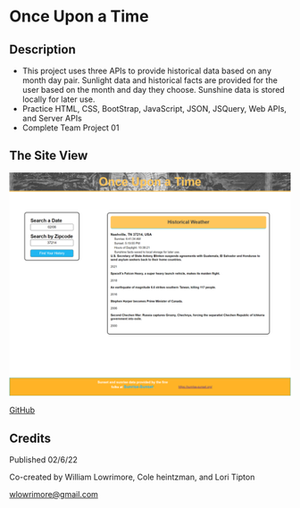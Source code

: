 # **Once Upon a Time**


## **Description**

- This project uses three APIs to provide historical data based on any month day pair. Sunlight data and historical facts are provided for the user based on the month and day they choose.  Sunshine data is stored locally for later use.
- Practice HTML, CSS, BootStrap, JavaScript, JSON, JSQuery, Web APIs, and Server APIs
- Complete Team Project 01


## **The Site View**


<img src="assets/Images/1nceUponATime.png" alt="Web Page Initial View" >

<a href="github.com/wlowrimore/vandy-pjct1-once-upon-a-time" target="_blank" rel="noreferrer">GitHub</a>


<!-- ## **Resources** -->

## **Credits**

Published 02/6/22

Co-created by William Lowrimore, Cole  heintzman, and Lori Tipton

wlowrimore@gmail.com

